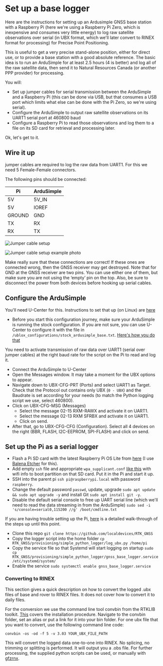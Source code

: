 # Set up a base logger

Here are the instructions for setting up an Ardusimple GNSS base station with a Raspberry Pi (here we're using a Raspberry Pi Zero, which is inexpensive and consumes very little energy) to log raw satellite observations over serial (in UBX format, which we'll later convert to RINEX format for processing) for Precise Point Positioning.

This is useful to get a very precise stand-alone position, either for direct use, or to provide a base station with a good absolute reference. The basic idea is to run an ArduSimple for at least 2.5 hours (4 is better) and log all of the raw satellite data, then send it to Natural Resources Canada (or another PPP provider) for processing.

You will:
- Set up jumper cables for serial transmission between the ArduSimple and a Raspberry Pi (this can be done via USB, but that consumes a USB port which limits what else can be done with the Pi Zero, so we're using serial). 
- Configure the ArduSimple to output raw satellite observations on its UART1 serial port at 460800 baud
- Configure a Raspberry Pi to read those observations and log them to a file on its SD card for retrieval and processing later.

Ok, let's get to it.

## Wire it up
jumper cables are required to log the raw data from UART1. For this we need 5 Female-Female connectors.

The following pins should be connected:

| Pi | ArduSimple |
| --- | --- |
| 5V | 5V_IN |
| 5V | IOREF |
| GROUND | GND |
| TX | RX |
| RX | TX |

![Jumper cable setup](/images/Ardusimple_RPi0_jumper_wiring_schematic.jpeg)

![Jumper cable setup example photo](/images/Ardusimple_RPi0_jumper_wiring_photo.jpeg)

Make really sure that these connections are correct! If these ones are connected wrong, then the GNSS receiver may get destroyed. Note that for GND at the GNSS receiver are two pins. You can use either one of them, but make sure you are not using the ‘empty’ pin on the top. Also, be sure to disconnect the power from both devices before hooking up serial cables. 

## Configure the ArduSimple

You'll need U-Center for this. Instructions to set that up (on Linux) are [here](/provisioning/U-center_setup.md)
- Before you start this configuration journey, make sure your ArduSimple is running the stock configuration. If you are not sure, you can use U-Center to configure it with the file in ```/ublox_configurations/stock_ardusimple_base.txt```. [Here's how you do that]()

You need to activate transmission of raw data over UART1 (serial over jumper cables) at the right baud rate for the script on the Pi to read and log it.
- Connect the ArduSimple to U-Center
- Open the Messages window. It may take a moment for the UBX options to appear.
- Navigate down to UBX-CFG-PRT (Ports) and select UART1 as Target. Check that the Protocol out contains only UBX (```0 - UBX```) and the Baudrate is set according for your needs (to match the Python logging script we use, select 460800).
- Click on UBX-CFG-MSG (Messages)
  - Select the message 02-15 RXM-RAWX and activate it on UART1.
  - Select the message 02-13 RXM SFRBX and activate it on UART1.
  - Click on send.
- After that, go to UBX-CFG-CFG (Configuration). Select all 4 devices on the right (BBR, FLASH, I2C-EEPROM, SPI-FLASH) and click on send.

## Set up the Pi as a serial logger

- Flash a Pi SD card with the latest Raspberry Pi OS Lite from [here](https://www.raspberrypi.org/software/operating-systems/) (I use [Balena Etcher](https://www.balena.io/etcher/) for this). 
- Add empty ```ssh``` file and appropriate ```wpa_supplicant.conf``` [like this](https://www.raspberrypi.org/documentation/configuration/wireless/headless.md) with wifi info to boot partition on that SD card. Put it in the Pi and start it up.
- SSH into the parent pi ```ssh pi@raspberrypi.local``` with password ```raspberry```.
- Change the default password ```passwd```, update, upgrade ```sudo apt update && sudo apt upgrade -y``` and install Git ```sudo apt install git -y```.
- Disable the default serial console to free up UART serial line (which we'll need to read the data streaming in from the ArduSimple) ```sudo sed -i 's/console=serial0,115200 //g' /boot/cmdline.txt```

If you are having trouble setting up the Pi, [here](/provisioning/setup_pi.md) is a detailed walk-through of the steps up until this point. 

- Clone this repo ```git clone https://github.com/localdevices/RTK_GNSS```
- Copy the logger script into the home folder ```cp RTK_GNSS/provisioning/simple_python_logger/log_ubx.py /home/pi```
- Copy the service file so that Systemd will start logging on startup ```sudo cp RTK_GNSS/provisioning/simple_python_logger/gnss_base_logger.service /etc/systemd/system/```
- Enable the service ```sudo systemctl enable gnss_base_logger.service```

### Converting to RINEX

This section gives a quick description on how to convert the logged .ubx files of base and rover to RINEX files. It does not cover how to convert it to daily files.

For the conversion we use the command line tool convbin from the RTKLIB toolkit. [This]() covers the installation procedure. Navigate to the convbin folder, set an alias or put a link for it into your bin folder. For one ubx file that you want to convert, use the following command line code:

```
convbin -os -od -f 5 -v 3.03 YOUR_UBX_FILE_PATH
```

This will convert the logged data one-to-one into RINEX. No splicing, no trimming or splitting is performed. It will output you a .obs file. For further processing, the supplied python scripts can be used, or manually with [gfzrnx](http://semisys.gfz-potsdam.de/semisys/scripts/download/index.php).